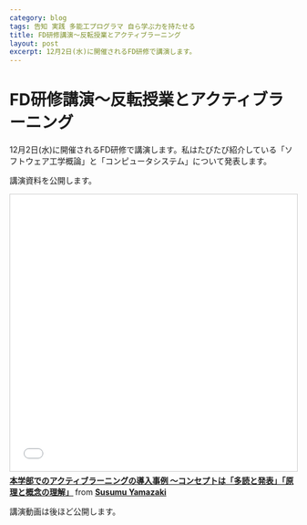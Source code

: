 ```yaml
---
category: blog
tags: 告知 実践 多能工プログラマ 自ら学ぶ力を持たせる
title: FD研修講演〜反転授業とアクティブラーニング
layout: post
excerpt: 12月2日(水)に開催されるFD研修で講演します。
---
```

# FD研修講演〜反転授業とアクティブラーニング

12月2日(水)に開催されるFD研修で講演します。私はたびたび紹介している「ソフトウェア工学概論」と「コンピュータシステム」について発表します。

講演資料を公開します。

<iframe src="//www.slideshare.net/slideshow/embed_code/key/GnUbfsPp3Brwch" width="595" height="485" frameborder="0" marginwidth="0" marginheight="0" scrolling="no" style="border:1px solid #CCC; border-width:1px; margin-bottom:5px; max-width: 100%;" allowfullscreen> </iframe> <div style="margin-bottom:5px"> <strong> <a href="//www.slideshare.net/zacky1972/ss-55738625" title="本学部でのアクティブラーニングの導入事例 ～コンセプトは「多読と発表」「原理と概念の理解」" target="_blank">本学部でのアクティブラーニングの導入事例 ～コンセプトは「多読と発表」「原理と概念の理解」</a> </strong> from <strong><a href="//www.slideshare.net/zacky1972" target="_blank">Susumu Yamazaki</a></strong> </div>

講演動画は後ほど公開します。

